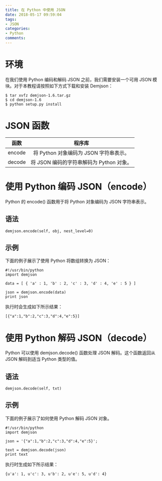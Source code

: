 ```yaml
---
title: 在 Python 中使用 JSON
date: 2018-05-17 09:59:04
tags:
- JSON
categories:
- Python
comments:
---
```


# 环境
在我们使用 Python 编码和解码 JSON 之前，我们需要安装一个可用 JSON 模块。对于本教程请按照如下方式下载和安装 Demjson：
```
$ tar xvfz demjson-1.6.tar.gz
$ cd demjson-1.6
$ python setup.py install
```

# JSON 函数
|函数	|程序库|
|-----|:-----:|
|encode |	将 Python 对象编码为 JSON 字符串表示。|
|decode |	将 JSON 编码的字符串解码为 Python 对象。|

# 使用 Python 编码 JSON（encode）
Python 的 encode() 函数用于将 Python 对象编码为 JSON 字符串表示。
## 语法
```
demjson.encode(self, obj, nest_level=0)
```
## 示例
下面的例子展示了使用 Python 将数组转换为 JSON：
```
#!/usr/bin/python
import demjson

data = [ { 'a' : 1, 'b' : 2, 'c' : 3, 'd' : 4, 'e' : 5 } ]

json = demjson.encode(data)
print json
```
执行时会生成如下所示结果：
```
[{"a":1,"b":2,"c":3,"d":4,"e":5}]
```
# 使用 Python 解码 JSON（decode）
Python 可以使用 demjson.decode() 函数处理 JSON 解码。这个函数返回从 JSON 解码到适当 Python 类型的值。
## 语法
```
demjson.decode(self, txt)
```
## 示例
下面的例子展示了如何使用 Python 解码 JSON 对象。
```
#!/usr/bin/python
import demjson

json = '{"a":1,"b":2,"c":3,"d":4,"e":5}';

text = demjson.decode(json)
print text
```
执行时生成如下所示结果：
```
{u'a': 1, u'c': 3, u'b': 2, u'e': 5, u'd': 4}
```
